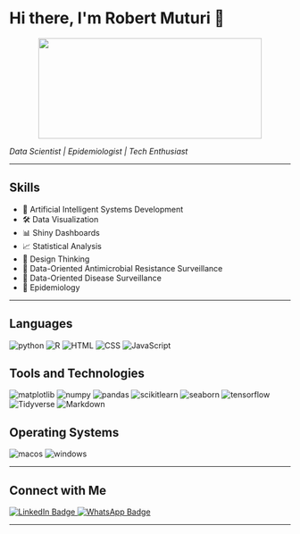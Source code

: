 # Hi there, I'm Robert Muturi 👋

<div align='center'>
  <img src="https://media.giphy.com/media/QpVUMRUJGokfqXyfa1/giphy.gif" width="400" height="180" />
</div>

*Data Scientist | Epidemiologist | Tech Enthusiast*

---

## Skills
- 🤖 Artificial Intelligent Systems Development
- 🛠️ Data Visualization
- 📊 Shiny Dashboards
- 📈 Statistical Analysis
- 🎨 Design Thinking
- 🦠 Data-Oriented Antimicrobial Resistance Surveillance
- 🧬 Data-Oriented Disease Surveillance
- 🔬 Epidemiology 

---

## Languages
![python](https://img.shields.io/badge/Python-FFD43B?style=for-the-badge&logo=python&logoColor=blue)
![R](https://img.shields.io/badge/R-276DC3?style=for-the-badge&logo=r&logoColor=white)
![HTML](https://img.shields.io/badge/HTML-E34F26?style=for-the-badge&logo=html5&logoColor=white)
![CSS](https://img.shields.io/badge/CSS-1572B6?style=for-the-badge&logo=css3&logoColor=white)
![JavaScript](https://img.shields.io/badge/JavaScript-F7DF1E?style=for-the-badge&logo=javascript&logoColor=black)


## Tools and Technologies
![matplotlib](https://img.shields.io/badge/Matplotlib-007ACC?style=for-the-badge&logo=matplotlib&logoColor=white)
![numpy](https://img.shields.io/badge/Numpy-777BB4?style=for-the-badge&logo=numpy&logoColor=white)
![pandas](https://img.shields.io/badge/Pandas-2C2D72?style=for-the-badge&logo=pandas&logoColor=white)
![scikitlearn](https://img.shields.io/badge/scikit_learn-F7931E?style=for-the-badge&logo=scikit-learn&logoColor=white)
![seaborn](https://img.shields.io/badge/Seaborn-3776AB?style=for-the-badge&logo=seaborn&logoColor=white)
![tensorflow](https://img.shields.io/badge/tensorflow-FF6F00?style=for-the-badge&logo=tensorflow&logoColor=blue)
![Tidyverse](https://img.shields.io/badge/Tidyverse-5B9BD5?style=for-the-badge&logo=tidyverse&logoColor=white)
![Markdown](https://img.shields.io/badge/Markdown-5B9BD5?style=for-the-badge&logo=markdown&logoColor=white)

## Operating Systems
![macos](https://img.shields.io/badge/mac%20os-000000?style=for-the-badge&logo=apple&logoColor=white)
![windows](https://img.shields.io/badge/Windows-0078D6?style=for-the-badge&logo=windows&logoColor=white)

---

## Connect with Me
<div id="badges">
  <a href="https://www.linkedin.com/in/robert-muturi-2bb0411b6/">
    <img src="https://img.shields.io/badge/LinkedIn-blue?style=for-the-badge&logo=linkedin&logoColor=white" alt="LinkedIn Badge"/>
  </a>
  <a href="https://wa.me/254743527620" target="_blank">
    <img src="https://img.shields.io/badge/WhatsApp-25D366?style=for-the-badge&logo=whatsapp&logoColor=white" alt="WhatsApp Badge"/>
  </a>
</div>

---

